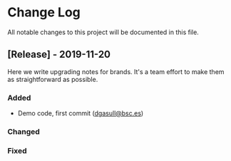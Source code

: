 
# Change Log
All notable changes to this project will be documented in this file.
 
## [Release] - 2019-11-20
 
Here we write upgrading notes for brands. It's a team effort to make them as
straightforward as possible.
 
### Added
- Demo code, first commit (dgasull@bsc.es)
 
### Changed
 
### Fixed